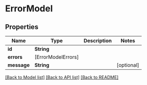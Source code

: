 # ErrorModel

## Properties
Name | Type | Description | Notes
------------ | ------------- | ------------- | -------------
**id** | **String** |  | 
**errors** | [ErrorModelErrors] |  | 
**message** | **String** |  | [optional] 

[[Back to Model list]](../README.md#documentation-for-models) [[Back to API list]](../README.md#documentation-for-api-endpoints) [[Back to README]](../README.md)


